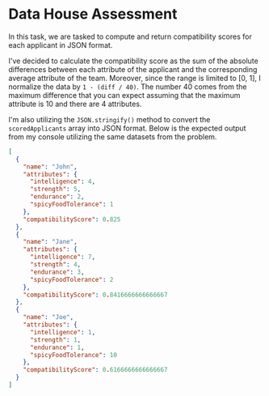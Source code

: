# Data House Assessment

In this task, we are tasked to compute and return compatibility scores for each applicant in JSON format.

I've decided to calculate the compatibility score as the sum of the absolute differences between each attribute of the applicant and the corresponding average attribute of the team. Moreover, since the range is limited to [0, 1], I normalize the data by `1 - (diff / 40)`. 
The number 40 comes from the maximum difference that you can expect assuming that the maximum attribute is 10 and there are 4 attributes. 

I'm also utilizing the `JSON.stringify()` method to convert the `scoredApplicants` array into JSON format. Below is the expected output from my console utilizing the same datasets from the problem. 

```json
[
  {
    "name": "John",
    "attributes": {
      "intelligence": 4,
      "strength": 5,
      "endurance": 2,
      "spicyFoodTolerance": 1
    },
    "compatibilityScore": 0.825
  },
  {
    "name": "Jane",
    "attributes": {
      "intelligence": 7,
      "strength": 4,
      "endurance": 3,
      "spicyFoodTolerance": 2
    },
    "compatibilityScore": 0.8416666666666667
  },
  {
    "name": "Joe",
    "attributes": {
      "intelligence": 1,
      "strength": 1,
      "endurance": 1,
      "spicyFoodTolerance": 10
    },
    "compatibilityScore": 0.6166666666666667
  }
]
